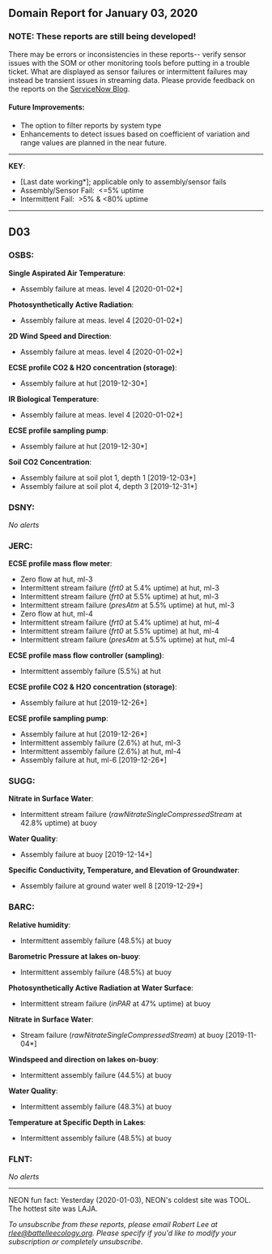 ## Domain Report for January 03, 2020


### NOTE: These reports are still being developed!
There may be errors or inconsistencies in these reports-- verify sensor issues with the SOM or other monitoring tools before putting in a trouble ticket. What are displayed as sensor failures or intermittent failures may instead be transient issues in streaming data.
Please provide feedback on the reports on the [ServiceNow Blog](https://neon.service-now.com/community?id=community_blog&sys_id=9b4fbe8adbed734017ecf9041d9619be).

#### Future Improvements: 
 - The option to filter reports by system type 
 - Enhancements to detect issues based on coefficient of variation and range values are planned in the near future.

***

**KEY**:

 - [Last date working*]; applicable only to assembly/sensor fails
 - Assembly/Sensor Fail:&nbsp;&nbsp;<=5% uptime
 - Intermittent Fail:&nbsp;&nbsp;>5% & <80% uptime

***
## D03

### OSBS:

**Single Aspirated Air Temperature**:
 - Assembly failure at meas. level 4 [2020-01-02*]

**Photosynthetically Active Radiation**:
 - Assembly failure at meas. level 4 [2020-01-02*]

**2D Wind Speed and Direction**:
 - Assembly failure at meas. level 4 [2020-01-02*]

**ECSE profile CO2 & H2O concentration (storage)**:
 - Assembly failure at hut [2019-12-30*]

**IR Biological Temperature**:
 - Assembly failure at meas. level 4 [2020-01-02*]

**ECSE profile sampling pump**:
 - Assembly failure at hut [2019-12-30*]

**Soil CO2 Concentration**:
 - Assembly failure at soil plot 1, depth 1 [2019-12-03*]
 - Assembly failure at soil plot 4, depth 3 [2019-12-31*]

### DSNY:

_No alerts_

### JERC:

**ECSE profile mass flow meter**:
 - Zero flow at hut, ml-3
 - Intermittent stream failure (_frt0_ at 5.4% uptime) at hut, ml-3
 - Intermittent stream failure (_frt0_ at 5.5% uptime) at hut, ml-3
 - Intermittent stream failure (_presAtm_ at 5.5% uptime) at hut, ml-3
 - Zero flow at hut, ml-4
 - Intermittent stream failure (_frt0_ at 5.4% uptime) at hut, ml-4
 - Intermittent stream failure (_frt0_ at 5.5% uptime) at hut, ml-4
 - Intermittent stream failure (_presAtm_ at 5.5% uptime) at hut, ml-4

**ECSE profile mass flow controller (sampling)**:
 - Intermittent assembly failure (5.5%) at hut

**ECSE profile CO2 & H2O concentration (storage)**:
 - Assembly failure at hut [2019-12-26*]

**ECSE profile sampling pump**:
 - Assembly failure at hut [2019-12-26*]
 - Intermittent assembly failure (2.6%) at hut, ml-3
 - Intermittent assembly failure (2.6%) at hut, ml-4
 - Assembly failure at hut, ml-6 [2019-12-26*]

### SUGG:

**Nitrate in Surface Water**:
 - Intermittent stream failure (_rawNitrateSingleCompressedStream_ at 42.8% uptime) at buoy

**Water Quality**:
 - Assembly failure at buoy [2019-12-14*]

**Specific Conductivity, Temperature, and Elevation of Groundwater**:
 - Assembly failure at ground water well 8 [2019-12-29*]

### BARC:

**Relative humidity**:
 - Intermittent assembly failure (48.5%) at buoy

**Barometric Pressure at lakes on-buoy**:
 - Intermittent assembly failure (48.5%) at buoy

**Photosynthetically Active Radiation at Water Surface**:
 - Intermittent stream failure (_inPAR_ at 47% uptime) at buoy

**Nitrate in Surface Water**:
 - Stream failure (_rawNitrateSingleCompressedStream_) at buoy [2019-11-04*]

**Windspeed and direction on lakes on-buoy**:
 - Intermittent assembly failure (44.5%) at buoy

**Water Quality**:
 - Intermittent assembly failure (48.3%) at buoy

**Temperature at Specific Depth in Lakes**:
 - Intermittent assembly failure (48.5%) at buoy

### FLNT:

_No alerts_

***
NEON fun fact: Yesterday (2020-01-03), NEON's coldest site was TOOL. The hottest site was LAJA.

_To unsubscribe from these reports, please email Robert Lee at rlee@battelleecology.org. Please specify if you'd like to modify your subscription or completely unsubscribe._

